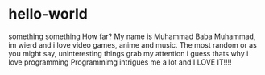 # hello-world
something something
How far?
My name is Muhammad Baba Muhammad, im wierd and i love video games, anime and music.
The most random or as you might say, uninteresting things grab my attention i guess thats why i love programming
Programmimg intrigues me a lot and I LOVE IT!!!!
